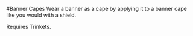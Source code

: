 #Banner Capes
Wear a banner as a cape by applying it to a banner cape like you would with a shield.

Requires Trinkets.
